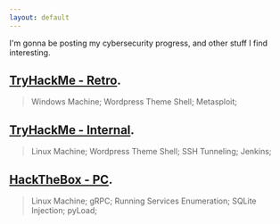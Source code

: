 ```yaml
---
layout: default
---
```

I'm gonna be posting my cybersecurity progress, and other stuff I find interesting.

## [TryHackMe - Retro](/machines/retro.html).
> Windows Machine; Wordpress Theme Shell; Metasploit;

## [TryHackMe - Internal](/machines/internal.html).
> Linux Machine; Wordpress Theme Shell; SSH Tunneling; Jenkins;

## [HackTheBox - PC](/machines/pc.html).
> Linux Machine; gRPC; Running Services Enumeration; SQLite Injection; pyLoad;
